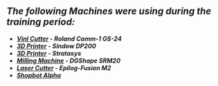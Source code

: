 ***The following Machines were using during the training period:***
----------------------------------------------------------------------------------------------------------------
 - ***[***Vinl Cutter***](/md-files/vinyl-cutter.md) - Roland Camm-1 GS-24***
 - ***[***3D Printer***](/md-files/3D-Printer.md) - Sindow DP200*** 
 - ***[***3D Printer***](stratasys-3D-printer.md) - Stratasys***     
 - ***[***Milling Machine***](/md-files/pcb-design.md) - DGShape SRM20***    
 - ***[***Laser Cutter***](/md-files/laser-cutter.md) - Epilog-Fusion M2***
 - ***[***Shopbot Alpha***](/md-files/shopbot-machine.md)***     

